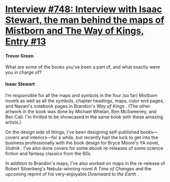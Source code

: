 # [Interview #748: Interview with Isaac Stewart, the man behind the maps of Mistborn and The Way of Kings, Entry #13](https://www.theoryland.com/intvmain.php?i=748#13)

#### Trevor Green

What are some of the books you've been a part of, and what exactly were you in charge of?

#### Isaac Stewart

I’m responsible for all the maps and symbols in the four (so far) Mistborn novels as well as all the symbols, chapter headings, maps, color end pages, and Navani's notebook pages in Brandon's
*Way of Kings*
. (The other artwork in the book was done by Michael Whelan, Ben McSweeney, and Ben Call. I'm thrilled to be showcased in the same book with these amazing artists.)

On the design side of things, I've been designing self-published books—covers and interiors—for a while, but recently had the luck to get into the business professionally with the book design for Bryce Moore's YA novel,
*Vodnik*
. I've also done covers for some ebook re-releases of some science fiction and fantasy classics from the 80s.

In addition to Brandon's maps, I've also worked on maps in the re-release of Robert Silverberg's Nebula-winning novel
*A Time of Changes*
and the upcoming reprint of his very-enjoyable
*Downward to the Earth*
.

